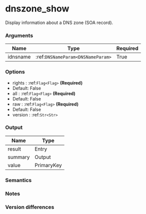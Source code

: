 [//]: # (THE CONTENT BELOW IS GENERATED. DO NOT EDIT.)
# dnszone_show
Display information about a DNS zone (SOA record).

### Arguments
|Name|Type|Required
|-|-|-
|idnsname|:ref:`DNSNameParam<DNSNameParam>`|True

### Options
* rights : :ref:`Flag<Flag>` **(Required)**
 * Default: False
* all : :ref:`Flag<Flag>` **(Required)**
 * Default: False
* raw : :ref:`Flag<Flag>` **(Required)**
 * Default: False
* version : :ref:`Str<Str>`

### Output
|Name|Type
|-|-
|result|Entry
|summary|Output
|value|PrimaryKey

[//]: # (ADD YOUR NOTES BELOW. THESE WILL BE PICKED EVERY TIME THE DOCS ARE REGENERATED. //end)
### Semantics

### Notes

### Version differences